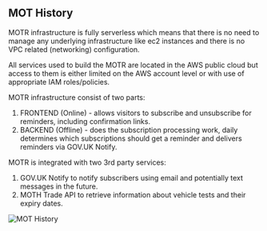 ## MOT History 

MOTR infrastructure is fully serverless which means that there is no need to manage any underlying infrastructure like ec2 instances and there is no VPC related (networking) configuration.

All  services used to build the MOTR are located in the AWS public cloud but access to them is either limited on the AWS account level or with use of appropriate IAM roles/policies.

MOTR infrastructure consist of two parts:

1. FRONTEND (Online) - allows visitors to subscribe and unsubscribe for reminders, including confirmation links.
1. BACKEND (Offline) - does the subscription processing work, daily determines which subscriptions should get a reminder and delivers reminders via GOV.UK Notify.

MOTR is integrated with two 3rd party services:

1. GOV.UK Notify to notify subscribers using email and potentially text messages in the future.
1. MOTH Trade API to retrieve information about vehicle tests and their expiry dates.

![MOT History](/images/documentation/moth-logical.jpg)

